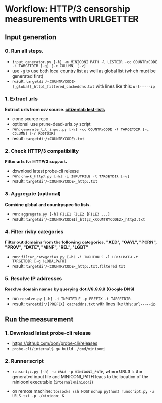 # Workflow: HTTP/3 censorship measurements with URLGETTER

## Input generation

### 0. Run all steps.
- ```input_generator.py [-h] -m MINIOONI_PATH -l LISTDIR -cc COUNTRYCODE -t TARGETDIR [-g] [-c COLUMN] [-v]```
- use ```-g``` to use both local country list as well as global list (which must be generated first)
- result: ```targetdir/<COUNTRYCODE>[_global]_http3_filtered_cacheddns.txt``` with lines like this: ```url-----ip```

### 1. Extract urls
**Extract urls from csv source. [citizenlab test-lists](https://github.com/citizenlab/test-lists)**
- clone source repo
- optional: use prune-dead-urls.py script
- run: ```generate_txt_input.py [-h] -cc COUNTRYCODE -t TARGETDIR [-c COLUMN] [-r ROOTDIR]```
- result: ```targetdir/<COUNTRYCODE>.txt```

### 2. Check HTTP/3 compatibility
**Filter urls for HTTP/3 support.**
- download latest probe-cli release
- run: ```check_http3.py [-h] -i INPUTFILE -t TARGETDIR [-v]```
- result: ```targetdir/<COUNTRYCODE>_http3.txt```

### 3. Aggregate (optional)
**Combine global and countryspecific lists.**
- run: ```aggregate.py [-h] FILE1 FILE2 [FILE3 ...]```
- result: ```targetdir/<COUNTRYCODE1]_http3_<COUNTRYCODE2>_http3.txt```

### 4. Filter risky categories
**Filter out domains from the following categories: "XED", "GAYL", "PORN", "PROV", "DATE", "MINF", "REL", "LGBT"**
- run: ```filter_categories.py [-h] -i INPUTURLS -l LOCALPATH -t TARGETDIR [-g GLOBALPATH]```
- result: ```targetdir/<COUNTRYCODE>_http3.txt.filtered.txt```

### 5. Resolve IP addresses
**Resolve domain names by querying dot://8.8.8.8 (Google DNS)**
- run ```resolve.py [-h] -i INPUTFILE -p PREFIX -t TARGETDIR``` 
- result: ```targetdir/[PREFIX]_cacheddns.txt``` with lines like this: ```url-----ip```


## Run the measurement

### 1. Download latest probe-cli release
- https://github.com/ooni/probe-cli/releases
- ```probe-cli/internal$ go build ./cmd/miniooni```

### 2. Runner script
- ```runscript.py [-h] -u URLS -p MINIOONI_PATH```, where URLS is the generated input file and MINIOONI_PATH leads to the location of the miniooni executable (```internal/miniooni```)

- on remote machine: 
  ```torsocks ssh HOST```
  ```nohup python3 runscript.py -u URLS.txt -p ./miniooni &```